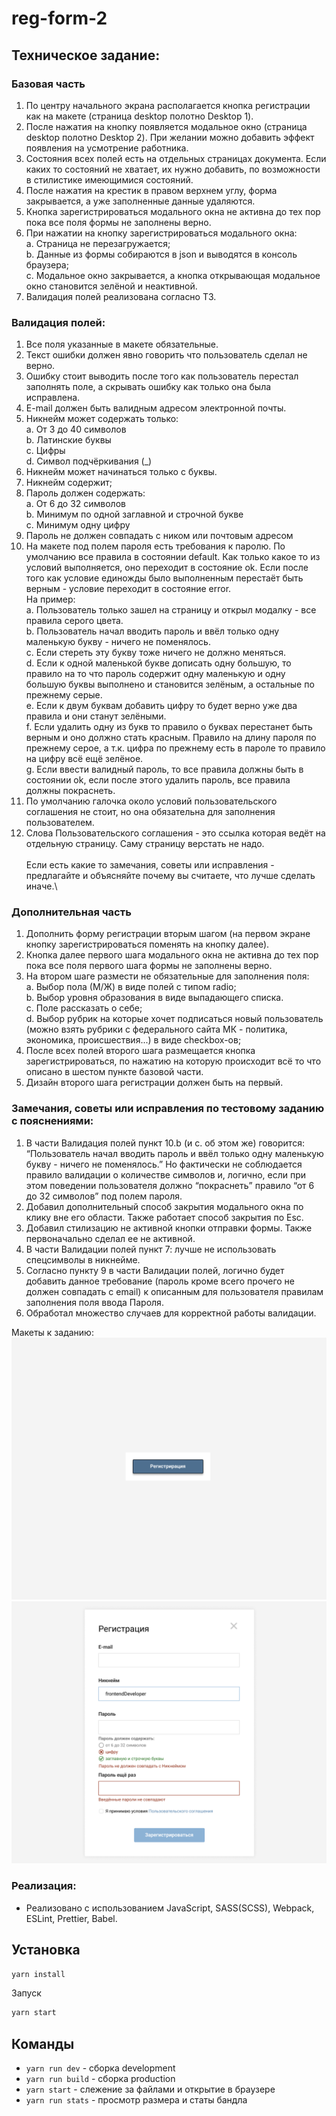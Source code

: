 # reg-form-2

## Техническое задание:

### Базовая часть
1. По центру начального экрана располагается кнопка регистрации как на макете
   (страница desktop полотно Desktop 1).
2. После нажатия на кнопку появляется модальное окно (страница desktop
   полотно Desktop 2). При желании можно добавить эффект появления на
   усмотрение работника.
3. Состояния всех полей есть на отдельных страницах документа. Если каких то
   состояний не хватает, их нужно добавить, по возможности в стилистике
   имеющимися состояний.
4. После нажатия на крестик в правом верхнем углу, форма закрывается, а уже
   заполненные данные удаляются.
5. Кнопка зарегистрироваться модального окна не активна до тех пор пока все
   поля формы не заполнены верно.
6. При нажатии на кнопку зарегистрироваться модального окна:\
   a. Страница не перезагружается;\
   b. Данные из формы собираются в json и выводятся в консоль браузера;\
   c. Модальное окно закрывается, а кнопка открывающая модальное окно
   становится зелёной и неактивной.
7. Валидация полей реализована согласно ТЗ.

### Валидация полей:
1. Все поля указанные в макете обязательные.
2. Текст ошибки должен явно говорить что пользователь сделал не верно.
3. Ошибку стоит выводить после того как пользователь перестал заполнять поле,
   а скрывать ошибку как только она была исправлена.
4. E-mail должен быть валидным адресом электронной почты.
5. Никнейм может содержать только:\
   a. От 3 до 40 символов\
   b. Латинские буквы\
   c. Цифры\
   d. Символ подчёркивания (_)
6. Никнейм может начинаться только с буквы.
7. Никнейм содержит;
8. Пароль должен содержать:\
   a. От 6 до 32 символов\
   b. Минимум по одной заглавной и строчной букве\
   c. Минимум одну цифру
9. Пароль не должен совпадать с ником или почтовым адресом
10. На макете под полем пароля есть требования к паролю. По умолчанию все
    правила в состоянии default. Как только какое то из условий выполняется, оно
    переходит в состояние ok. Если после того как условие единожды было
    выполненным перестаёт быть верным - условие переходит в состояние error.\
    На пример:\
    a. Пользователь только зашел на страницу и открыл модалку - все правила
    серого цвета.\
    b. Пользователь начал вводить пароль и ввёл только одну маленькую
    букву - ничего не поменялось.\
    c. Если стереть эту букву тоже ничего не должно меняться.\
    d. Если к одной маленькой букве дописать одну большую, то правило на то
    что пароль содержит одну маленькую и одну большую буквы выполнено
    и становится зелёным, а остальные по прежнему серые.\
    e. Если к двум буквам добавить цифру то будет верно уже два правила и
    они станут зелёными.\
    f. Если удалить одну из букв то правило о буквах перестанет быть верным
    и оно должно стать красным. Правило на длину пароля по прежнему
    серое, а т.к. цифра по прежнему есть в пароле то правило на цифру всё
    ещё зелёное.\
    g. Если ввести валидный пароль, то все правила должны быть в состоянии
    ok, если после этого удалить пароль, все правила должны покраснеть.
11. По умолчанию галочка около условий пользовательского соглашения не стоит,
    но она обязательна для заполнения пользователем.
12. Слова Пользовательского соглашения - это ссылка которая ведёт на отдельную
    страницу. Саму страницу верстать не надо.\
    \
    Если есть какие то замечания, советы или исправления - предлагайте и объясняйте
    почему вы считаете, что лучше сделать иначе.\

### Дополнительная часть
1. Дополнить форму регистрации вторым шагом (на первом экране кнопку
   зарегистрироваться поменять на кнопку далее).
2. Кнопка далее первого шага модального окна не активна до тех пор пока все
   поля первого шага формы не заполнены верно.
3. На втором шаге размести не обязательные для заполнения поля:\
   a. Выбор пола (М/Ж) в виде полей с типом radio;\
   b. Выбор уровня образования в виде выпадающего списка.\
   c. Поле рассказать о себе;\
   d. Выбор рубрик на которые хочет подписаться новый пользователь
   (можно взять рубрики с федерального сайта МК - политика, экономика,
   происшествия...) в виде checkbox-ов;
4. После всех полей второго шага размещается кнопка зарегистрироваться, по
   нажатию на которую происходит всё то что описано в шестом пункте базовой
   части.
5. Дизайн второго шага регистрации должен быть на первый.

### Замечания, советы или исправления по тестовому заданию с пояснениями:
1. В части Валидация полей пункт 10.b (и c. об этом же) говорится: “Пользователь начал вводить пароль и ввёл только одну маленькую букву - ничего не поменялось.” Но фактически не соблюдается правило валидации о количестве символов и, логично, если при этом поведении пользователя должно “покраснеть” правило “от 6 до 32 символов” под полем пароля.
2. Добавил дополнительный способ закрытия модального окна по клику вне его области. Также работает способ закрытия по Esc.
3. Добавил стилизацию не активной кнопки отправки формы. Также первоначально сделал ее не активной.
4. В части Валидации полей пункт 7: лучше не использовать спецсимволы в никнейме.
5. Согласно пункту 9 в части Валидации полей, логично будет добавить данное требование (пароль кроме всего прочего не должен совпадать с email) к описанным для пользователя правилам заполнения поля ввода Пароля.
6. Обработал множество случаев для корректной работы валидации.


Макеты к заданию:
![экран 1](src/assets/images/screens/screenShot-1.png)
![экран 2](src/assets/images/screens/screenShot-2.png)


### Реализация:
- Реализовано с использованием JavaScript, SASS(SCSS), Webpack, ESLint, Prettier, Babel.

## Установка

```bash
yarn install
```

Запуск

```bash
yarn start
```

## Команды

* ```yarn run dev``` - сборка development
* ```yarn run build``` - сборка production
* ```yarn start``` - слежение за файлами и открытие в браузере
* ```yarn run stats``` - просмотр размера и статы бандла




